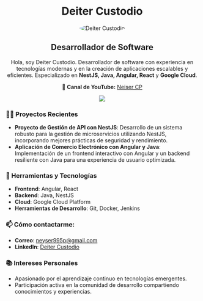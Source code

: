 <h1 align="center">Deiter Custodio</h1>
<p align="center">
  <img src="https://avatars.githubusercontent.com/u/32179085?v=4" alt="Deiter Custodio" style="border-radius: 50%">
</p>

<h2 align="center">Desarrollador de Software</h2>

<p align="center">Hola, soy Deiter Custodio. Desarrollador de software con experiencia en tecnologías modernas y en la creación de aplicaciones escalables y eficientes. Especializado en <strong>NestJS, Java, Angular, React</strong> y <strong>Google Cloud</strong>. </p>

<p align="center">🎥 <strong>Canal de YouTube:</strong> <a href="https://www.youtube.com/@neisercp">Neiser CP</a></p>

<p align="center">
  <a href="https://github.com/deitercustodio"><img src="https://img.shields.io/github/followers/neiserdeveloper?label=Follow%20@deitercustodio&style=social"></a>
</p>

<h3>👨‍💻 Proyectos Recientes</h3>

- **Proyecto de Gestión de API con NestJS**: Desarrollo de un sistema robusto para la gestión de microservicios utilizando NestJS, incorporando mejores prácticas de seguridad y rendimiento.
- **Aplicación de Comercio Electrónico con Angular y Java**: Implementación de un frontend interactivo con Angular y un backend resiliente con Java para una experiencia de usuario optimizada.

<h3>🔧 Herramientas y Tecnologías</h3>

- **Frontend**: Angular, React
- **Backend**: Java, NestJS
- **Cloud**: Google Cloud Platform
- **Herramientas de Desarrollo**: Git, Docker, Jenkins

<h3>📫 Cómo contactarme:</h3>

- **Correo**: neyser995p@gmail.com
- **LinkedIn**: [Deiter Custodio](https://www.linkedin.com/in/neisercustodio)

<h3>📚 Intereses Personales</h3>

- Apasionado por el aprendizaje continuo en tecnologías emergentes.
- Participación activa en la comunidad de desarrollo compartiendo conocimientos y experiencias.


